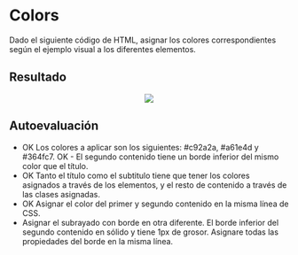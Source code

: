# Colors

Dado el siguiente código de HTML, asignar los colores correspondientes según el ejemplo visual a los diferentes elementos.

**Resultado**
---
<div align="center"><img src="../../../../README/colors.png"/></div>

**Autoevaluación**
---

- OK Los colores a aplicar son los siguientes: #c92a2a, #a61e4d y #364fc7. 
OK - El segundo contenido tiene un borde inferior del mismo color que el título.
- OK Tanto el título como el subtitulo tiene que tener los colores asignados a través de los elementos, y el resto de contenido a través de las clases asignadas.
- OK Asignar el color del primer y segundo contenido en la misma línea de CSS.
- Asignar el subrayado con borde en otra diferente. El borde inferior del segundo contenido en sólido y tiene 1px de grosor. Asignare todas las propiedades del borde en la misma línea.
